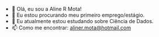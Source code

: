 - 👋 Olá, eu sou a Aline R Mota!
- 👀 Eu estou procurando meu primeiro emprego/estágio.
- 🌱 Eu atualmente estou estudando sobre Ciência de Dados.
- 📫 Como me encontrar: aliner.mota@hotmail.com

<!---
AlineRMota/AlineRMota is a ✨ special ✨ repository because its `README.md` (this file) appears on your GitHub profile.
You can click the Preview link to take a look at your changes.
--->
